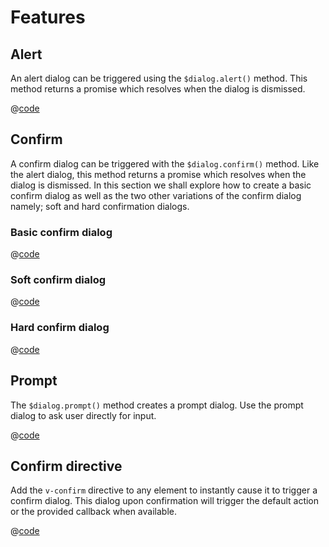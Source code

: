 # Features

## Alert
An alert dialog can be triggered using the `$dialog.alert()` method. This method returns a promise which resolves when the dialog is dismissed.

<UIExamplesWrapper><FeaturesExampleAlert /></UIExamplesWrapper>
@[code](../../components/examples/FeaturesExampleAlert.vue)



## Confirm
A confirm dialog can be triggered with the `$dialog.confirm()` method. Like the alert dialog, this method returns a promise which resolves when the dialog is dismissed.
In this section we shall explore how to create a basic confirm dialog as well as the two other variations of the confirm dialog namely; soft and hard confirmation dialogs.


### Basic confirm dialog
<UIExamplesWrapper><FeaturesExampleConfirm /></UIExamplesWrapper>
@[code](../../components/examples/FeaturesExampleConfirm.vue)


### Soft confirm dialog
<UIExamplesWrapper><FeaturesExampleConfirmSoft /></UIExamplesWrapper>
@[code](../../components/examples/FeaturesExampleConfirmSoft.vue)


### Hard confirm dialog
<UIExamplesWrapper><FeaturesExampleConfirmHard /></UIExamplesWrapper>
@[code](../../components/examples/FeaturesExampleConfirmHard.vue)


## Prompt
The `$dialog.prompt()` method creates a prompt dialog. Use the prompt dialog to ask user directly for input.

<UIExamplesWrapper><FeaturesExamplePrompt /></UIExamplesWrapper>
@[code](../../components/examples/FeaturesExamplePrompt.vue)



## Confirm directive
Add the `v-confirm` directive to any element to instantly cause it to trigger a confirm dialog. This dialog upon confirmation will trigger the default action or the provided callback when available.

<UIExamplesWrapper><FeaturesExampleDirective /></UIExamplesWrapper>
@[code](../../components/examples/FeaturesExampleDirective.vue)
